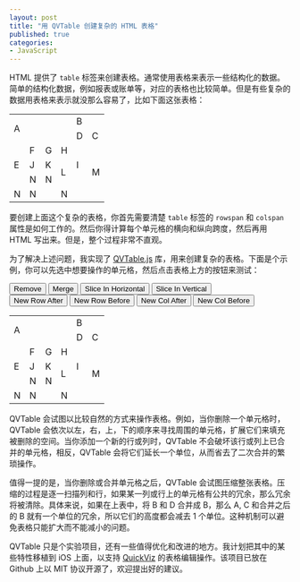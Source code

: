 ```yaml
---
layout: post
title: "用 QVTable 创建复杂的 HTML 表格"
published: true
categories:
- JavaScript
---
```


<link rel="stylesheet" type="text/css" href="/css/QVTable.css">
<script src="//cdn.staticfile.org/jquery/1.9.1/jquery.js"></script>
<script src="/js/QVTable.js"></script>

HTML 提供了 `table` 标签来创建表格。通常使用表格来表示一些结构化的数据。简单的结构化数据，例如报表或账单等，对应的表格也比较简单。但是有些复杂的数据用表格来表示就没那么容易了，比如下面这张表格：

<table class="qv-disable"><tr><td rowspan="2" colspan="4">A</td><td>B</td><td rowspan="3">C</td></tr><tr><td>D</td></tr><tr><td rowspan="3">E</td><td class="">F</td><td class="">G</td><td>H</td><td rowspan="3">I</td></tr><tr><td class="">J</td><td class="" rowspan="1">K</td><td class="" rowspan="2" colspan="1">L</td><td rowspan="2">M</td></tr><tr><td colspan="1">N</td><td rowspan="1" colspan="1" class="">N</td></tr><tr><td rowspan="1" colspan="1" class="">N</td><td rowspan="1" colspan="2" class="">N</td><td rowspan="1" colspan="3">N</td></tr></table>

要创建上面这个复杂的表格，你首先需要清楚 `table` 标签的 `rowspan` 和 `colspan` 属性是如何工作的。然后你得计算每个单元格的横向和纵向跨度，然后再用 HTML 写出来。但是，整个过程非常不直观。

为了解决上述问题，我实现了 [QVTable.js][1] 库，用来创建复杂的表格。下面是个示例，你可以先选中想要操作的单元格，然后点击表格上方的按钮来测试：

<div id="toolbar">
    <button id="remove">Remove</button>
    <button id="merge">Merge</button>
    <button id="sliceH">Slice In Horizontal</button>
    <button id="sliceV">Slice In Vertical</button>
    <br />
    <button id="newRowA">New Row After</button>
    <button id="newRowB">New Row Before</button>
    <button id="newColA">New Col After</button>
    <button id="newColB">New Col Before</button>
</div>

<table id="qv"><tr><td rowspan="2" colspan="4">A</td><td>B</td><td rowspan="3">C</td></tr><tr><td>D</td></tr><tr><td rowspan="3">E</td><td class="">F</td><td class="">G</td><td>H</td><td rowspan="3">I</td></tr><tr><td class="">J</td><td class="" rowspan="1">K</td><td class="" rowspan="2" colspan="1">L</td><td rowspan="2">M</td></tr><tr><td colspan="1">N</td><td rowspan="1" colspan="1" class="">N</td></tr><tr><td rowspan="1" colspan="1" class="">N</td><td rowspan="1" colspan="2" class="">N</td><td rowspan="1" colspan="3">N</td></tr></table>

QVTable 会试图以比较自然的方式来操作表格。例如，当你删除一个单元格时，QVTable 会依次以左，右，上，下的顺序来寻找周围的单元格，扩展它们来填充被删除的空间。当你添加一个新的行或列时，QVTable 不会破坏该行或列上已合并的单元格，相反，QVTable 会将它们延长一个单位，从而省去了二次合并的繁琐操作。

值得一提的是，当你删除或合并单元格之后，QVTable 会试图压缩整张表格。压缩的过程是逐一扫描列和行，如果某一列或行上的单元格有公共的冗余，那么冗余将被清除。具体来说，如果在上表中，将 B 和 D 合并成 B，那么 A, C 和合并之后的 B 就有一个单位的冗余，所以它们的高度都会减去 1 个单位。这种机制可以避免表格只能扩大而不能减小的问题。

QVTable 只是个实验项目，还有一些值得优化和改进的地方。我计划把其中的某些特性移植到 iOS 上面，以支持 [QuickViz][2] 的表格编辑操作。该项目已放在 Github 上以 MIT 协议开源了，欢迎提出好的建议。

[1]: https://github.com/tang3w/QVTable
[2]: http://tang3w.com/quickviz.html
